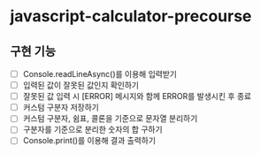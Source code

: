 # javascript-calculator-precourse

## 구현 기능

- [ ] Console.readLineAsync()를 이용해 입력받기
- [ ] 입력된 값이 잘못된 값인지 확인하기
- [ ] 잘못된 값 입력 시 [ERROR] 메시지와 함께 ERROR를 발생시킨 후 종료
- [ ] 커스텀 구분자 저장하기
- [ ] 커스텀 구분자, 쉼표, 콜론을 기준으로 문자열 분리하기
- [ ] 구분자를 기준으로 분리한 숫자의 합 구하기
- [ ] Console.print()를 이용해 결과 출력하기
